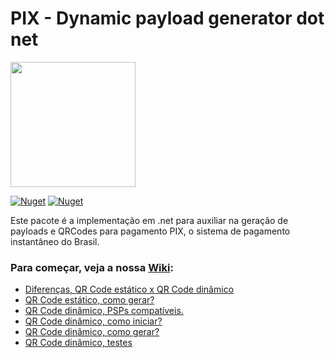 # PIX - Dynamic payload generator dot net

<img width='200' src='https://user-images.githubusercontent.com/5353685/101644586-233eb080-3a14-11eb-9cec-2172586abfde.png'/>

[![Nuget](https://img.shields.io/nuget/dt/pix-dynamic-payload-generator.net)](https://www.nuget.org/packages/pix-dynamic-payload-generator.net)
[![Nuget](https://img.shields.io/nuget/v/pix-dynamic-payload-generator.net)](https://www.nuget.org/packages/pix-dynamic-payload-generator.net)

Este pacote é a implementação em .net para auxiliar na geração de payloads e QRCodes para pagamento PIX, o sistema de pagamento instantâneo do Brasil.

### Para começar, veja a nossa [Wiki](https://github.com/alexandresanlim/pix-dynamic-payload-generator.net/wiki):
- [Diferenças, QR Code estático x QR Code dinâmico](https://github.com/alexandresanlim/pix-dynamic-payload-generator.net/wiki/0-Diferen%C3%A7as,-QR-Code-est%C3%A1tico-x-QR-Code-din%C3%A2mico)
- [QR Code estático, como gerar?](https://github.com/alexandresanlim/pix-dynamic-payload-generator.net/wiki/1-QR-Code-est%C3%A1tico,-como-gerar%3F)
- [QR Code dinâmico, PSPs compatíveis.](https://github.com/alexandresanlim/pix-dynamic-payload-generator.net/wiki/2-QR-Code-din%C3%A2mico,-PSPs-compat%C3%ADveis.)
- [QR Code dinâmico, como iniciar?](https://github.com/alexandresanlim/pix-dynamic-payload-generator.net/wiki/3-QR-Code-din%C3%A2mico,-como-iniciar%3F)
- [QR Code dinâmico, como gerar?](https://github.com/alexandresanlim/pix-dynamic-payload-generator.net/wiki/4-QR-Code-din%C3%A2mico,-como-gerar%3F)
- [QR Code dinâmico, testes](https://github.com/alexandresanlim/pix-dynamic-payload-generator.net/wiki/5-QR-Code-din%C3%A2mico,-testes)
